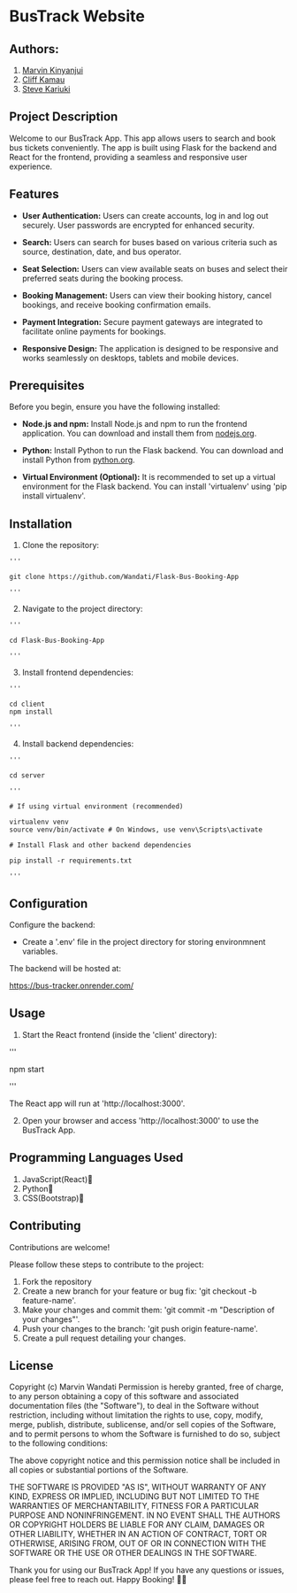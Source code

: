 # BusTrack Website

## Authors:

  1. [Marvin Kinyanjui](https://github.com/Wandati)
  2. [Cliff Kamau](https://github.com/clyfe-008)
  3. [Steve Kariuki](https://github.com/NoobStevie)

## Project Description

Welcome to our BusTrack App. This app allows users to search and book bus tickets conveniently. 
The app is built using Flask for the backend and React for the frontend, providing a seamless and responsive user experience.

## Features

- **User Authentication:** Users can create accounts, log in and log out securely. User passwords are encrypted for enhanced security.

- **Search:** Users can search for buses based on various criteria such as source, destination, date, and bus operator.

- **Seat Selection:** Users can view available seats on buses and select their preferred seats during the booking process.

- **Booking Management:** Users can view their booking history, cancel bookings, and receive booking confirmation emails.

- **Payment Integration:** Secure payment gateways are integrated to facilitate online payments for bookings.

- **Responsive Design:** The application is designed to be responsive and works seamlessly on desktops, tablets and mobile devices.

## Prerequisites

Before you begin, ensure you have the following installed:

- **Node.js and npm:** Install Node.js and npm to run the frontend application. You can download and install them from [nodejs.org](https://nodejs.org/.).

- **Python:** Install Python to run the Flask backend. You can download and install Python from [python.org](https://www.python.org/.).

- **Virtual Environment (Optional):** It is recommended to set up a virtual environment for the Flask backend. You can install 'virtualenv' using 'pip install virtualenv'.


## Installation

  1. Clone the repository:
  
    '''
    
    git clone https://github.com/Wandati/Flask-Bus-Booking-App

    '''

  2. Navigate to the project directory:

    '''

    cd Flask-Bus-Booking-App

    '''

  3. Install frontend dependencies:

    '''

    cd client
    npm install

    '''

  4. Install backend dependencies:

    '''

    cd server

    '''

    # If using virtual environment (recommended)

    virtualenv venv
    source venv/bin/activate # On Windows, use venv\Scripts\activate

    # Install Flask and other backend dependencies

    pip install -r requirements.txt

    '''

## Configuration

   Configure the backend:

  - Create a '.env' file in the project directory for storing environmnent variables.

  The backend will be hosted at:

  https://bus-tracker.onrender.com/


## Usage

1. Start the React frontend (inside the 'client' directory):

  '''

  npm start

  '''

  The React app will run at 'http://localhost:3000'.

2. Open your browser and access 'http://localhost:3000' to use the BusTrack App.
    

## Programming Languages Used
  1. JavaScript(React)🤖
  2. Python🤖
  3. CSS(Bootstrap)🤖


## Contributing

Contributions are welcome!

Please follow these steps to contribute to the project:

  1. Fork the repository
  2. Create a new branch for your feature or bug fix: 'git checkout -b feature-name'.
  3. Make your changes and commit them: 'git commit -m "Description of your changes"'.
  4. Push your changes to the branch: 'git push origin feature-name'.
  5. Create a pull request detailing your changes.





## License

Copyright (c) Marvin Wandati
Permission is hereby granted, free of charge, to any person obtaining
a copy of this software and associated documentation files (the
"Software"), to deal in the Software without restriction, including
without limitation the rights to use, copy, modify, merge, publish,
distribute, sublicense, and/or sell copies of the Software, and to
permit persons to whom the Software is furnished to do so, subject to
the following conditions:

The above copyright notice and this permission notice shall be
included in all copies or substantial portions of the Software.

THE SOFTWARE IS PROVIDED "AS IS", WITHOUT WARRANTY OF ANY KIND,
EXPRESS OR IMPLIED, INCLUDING BUT NOT LIMITED TO THE WARRANTIES OF
MERCHANTABILITY, FITNESS FOR A PARTICULAR PURPOSE AND
NONINFRINGEMENT. IN NO EVENT SHALL THE AUTHORS OR COPYRIGHT HOLDERS BE
LIABLE FOR ANY CLAIM, DAMAGES OR OTHER LIABILITY, WHETHER IN AN ACTION
OF CONTRACT, TORT OR OTHERWISE, ARISING FROM, OUT OF OR IN CONNECTION
WITH THE SOFTWARE OR THE USE OR OTHER DEALINGS IN THE SOFTWARE.


Thank you for using our BusTrack App! If you have any questions or issues, please feel free to reach out.
Happy Booking! 🚌✨

